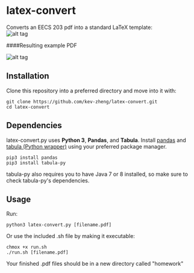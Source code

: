# latex-convert

Converts an EECS 203 pdf into a standard LaTeX template:   
![alt tag](https://github.com/kev-zheng/latex-convert/blob/master/pictures/tex_example_EECS203.png)

####Resulting example PDF  
  
![alt tag](https://github.com/kev-zheng/latex-convert/blob/master/pictures/pdf_example_EECS203.png)

## Installation
Clone this repository into a preferred directory and move into it with:
```
git clone https://github.com/kev-zheng/latex-convert.git
cd latex-convert
```

## Dependencies
latex-convert.py uses __Python 3__,  __Pandas__, and __Tabula__.
Install [pandas](http://pandas.pydata.org/) and [tabula (Python wrapper)](https://github.com/chezou/tabula-py) using your preferred package manager.
```
pip3 install pandas
pip3 install tabula-py
```
tabula-py also requires you to have Java 7 or 8 installed, so make sure to check tabula-py's dependencies.
## Usage
Run:
```
python3 latex-convert.py [filename.pdf]
```
Or use the included .sh file by making it executable:
```
chmox +x run.sh
./run.sh [filename.pdf]
```

Your finished .pdf files should be in a new directory called "homework"
